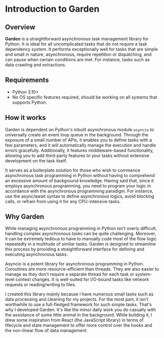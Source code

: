 Introduction to Garden
====

## Overview

**Garden** is a straightforward asynchronous task management library for Python. It is ideal for all uncomplicated tasks that do not require a task dependency system. It performs exceptionally well for tasks that are simple and small in nature, asynchronous, require repetition or dispatching, and can pause when certain conditions are met. For instance, tasks such as data crawling and extractions.

## Requirements

  * Python 3.10+
  * No OS specific features required, should be working on all systems that supports Python.

## How it works

Garden is dependent on Python's inbuilt asynchronous module `asyncio` to universally create an event loop queue in the background. Through the exposure of a small number of APIs, it enables you to define tasks with a few parameters, and it will automatically manage the execution and handle errors gracefully. Additionally, it features middleware-based functionality, allowing you to add third-party features to your tasks without extensive development on the task itself.

It serves as a boilerplate solution for those who wish to commence asynchronous task programming in Python without having to comprehend an excessive amount of background knowledge. Having said that, since it employs asynchronous programming, you need to program your logic in accordance with the asynchronous programming paradigm. For instance, use the async/await syntax to define asynchronous logics, avoid blocking calls, or refrain from using it for any CPU-intensive tasks.

## Why Garden

While managing asynchronous programming in Python isn't overly difficult, handling complex asynchronous tasks can be quite challenging. Moreover, it can be extremely tedious to have to manually code most of the flow logic repeatedly in a multitude of similar tasks. Garden is designed to streamline this process by providing a straightforward interface for defining and executing asynchronous tasks.

Asyncio is a potent library for asynchronous programming in Python. Coroutines are more resource-efficient than threads. They are also easier to manage as they don't require a separate thread for each task or system-level context changes. It is well-suited for I/O-bound tasks like network requests or reading/writing to files.

I created this library mainly because I have numerous small tasks such as data processing and cleaning for my projects. For the most part, it isn't worthwhile to use a full-fledged framework for such simple tasks. That's why I developed Garden. It's like the minor daily work you do casually with the assistance of some little animal in the background. While building it, I drew some inspiration from React (the JavaScript library) in terms of lifecycle and state management to offer more control over the hooks and the non-linear flow of data management.
